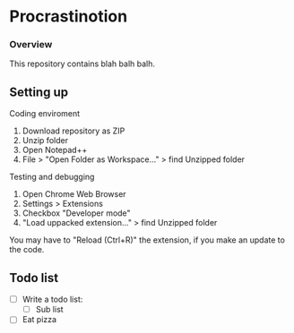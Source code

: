 # Procrastinotion

### Overview

This repository contains blah balh balh.

## Setting up

Coding enviroment
1. Download repository as ZIP
2. Unzip folder
3. Open Notepad++
4. File > "Open Folder as Workspace..." > find Unzipped folder

Testing and debugging
1. Open Chrome Web Browser
2. Settings > Extensions
3. Checkbox "Developer mode"
4. "Load uppacked extension..." > find Unzipped folder

You may have to "Reload (Ctrl+R)" the extension, if you make an update to the code.

## Todo list
  - [ ] Write a todo list:
    - [ ] Sub list
  - [ ] Eat pizza
